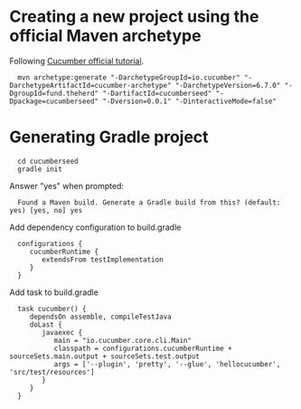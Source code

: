 # Creating a new project using the official Maven archetype

Following [Cucumber official tutorial](https://cucumber.io/docs/guides/10-minute-tutorial/).

      mvn archetype:generate "-DarchetypeGroupId=io.cucumber" "-DarchetypeArtifactId=cucumber-archetype" "-DarchetypeVersion=6.7.0" "-DgroupId=fund.theherd" "-DartifactId=cucumberseed" "-Dpackage=cucumberseed" "-Dversion=0.0.1" "-DinteractiveMode=false"

# Generating Gradle project

      cd cucumberseed
      gradle init

Answer "yes" when prompted:

      Found a Maven build. Generate a Gradle build from this? (default: yes) [yes, no] yes

Add dependency configuration to build.gradle

      configurations {
         cucumberRuntime {
            extendsFrom testImplementation
         }
      }

Add task to build.gradle

      task cucumber() {
         dependsOn assemble, compileTestJava
         doLast {
            javaexec {
               main = "io.cucumber.core.cli.Main"
               classpath = configurations.cucumberRuntime + sourceSets.main.output + sourceSets.test.output
               args = ['--plugin', 'pretty', '--glue', 'hellocucumber', 'src/test/resources']
            }
         }
      }

